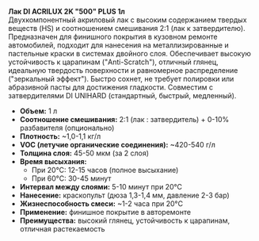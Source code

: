 **Лак DI ACRILUX 2K "500" PLUS 1л**  
Двухкомпонентный акриловый лак с высоким содержанием твердых веществ (HS) и соотношением смешивания 2:1 (лак к затвердителю). Предназначен для финишного покрытия в кузовном ремонте автомобилей, подходит для нанесения на металлизированные и пастельные краски в системах двойного слоя. Обеспечивает высокую устойчивость к царапинам ("Anti-Scratch"), отличный глянец, идеальную твердость поверхности и равномерное распределение ("зеркальный эффект"). Быстро сохнет, не требует полировки или абразивной пасты для достижения гладкости. Совместим с затвердителями DI UNIHARD (стандартный, быстрый, медленный).

- **Объем:** 1 л  
- **Соотношение смешивания:** 2:1 (лак : затвердитель) + 0-10% разбавителя (опционально)  
- **Плотность:** ~1,0-1,1 кг/л  
- **VOC (летучие органические соединения):** ~420-540 г/л  
- **Толщина слоя:** 45-50 мкм (за 2 слоя)  
- **Время высыхания:**  
  - При 20°C: 12-15 часов (полное высыхание)  
  - При 60°C: 30-45 минут  
- **Интервал между слоями:** 5-10 минут при 20°C  
- **Нанесение:** краскопульт (дюза 1,3-1,4 мм, давление 2-3 бар)  
- **Жизнеспособность смеси:** ~1-2 часа при 20°C  
- **Применение:** финишное покрытие в авторемонте  
- **Преимущества:** высокий глянец, устойчивость к царапинам, отличная растекаемость  



